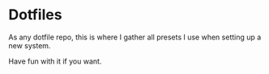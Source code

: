 # Dotfiles

As any dotfile repo, this is where I gather all presets I use when setting up a new system.

Have fun with it if you want.
